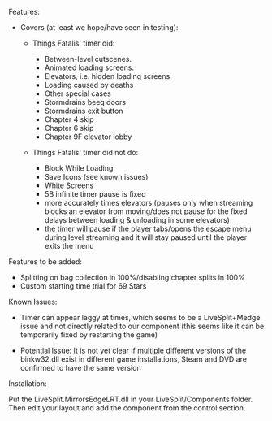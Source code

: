 Features:

- Covers (at least we hope/have seen in testing):

  - Things Fatalis' timer did:

    - Between-level cutscenes.
    - Animated loading screens.
    - Elevators, i.e. hidden loading screens
    - Loading caused by deaths
    - Other special cases
    - Stormdrains beeg doors
    - Stormdrains exit button
    - Chapter 4 skip
    - Chapter 6 skip
    - Chapter 9F elevator lobby

  - Things Fatalis' timer did not do:

    - Block While Loading
    - Save Icons (see known issues)
    - White Screens
    - 5B infinite timer pause is fixed
    - more accurately times elevators (pauses only when streaming blocks an elevator from moving/does not pause for the fixed delays between loading & unloading in some elevators)
    - the timer will pause if the player tabs/opens the escape menu during level streaming and it will stay paused until the player exits the menu

Features to be added:

- Splitting on bag collection in 100%/disabling chapter splits in 100%
- Custom starting time trial for 69 Stars

Known Issues:

- Timer can appear laggy at times, which seems to be a LiveSplit+Medge issue and not directly related to our component (this seems like it can be temporarily fixed by restarting the game)

- Potential Issue: It is not yet clear if multiple different versions of the binkw32.dll exist in different game installations, Steam and DVD are confirmed to have the same version

Installation:

Put the LiveSplit.MirrorsEdgeLRT.dll in your LiveSplit/Components folder. Then edit your layout and add the component from the control section.
